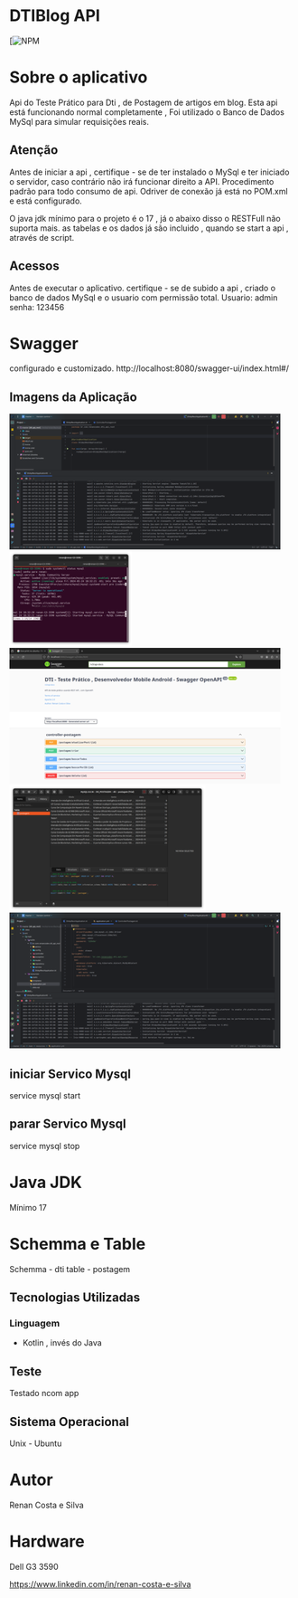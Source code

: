 # DTIBlog API
[![NPM](https://github.com/RenanCostaSilva/DTIBlog/blob/master/LICENSE)

# Sobre o aplicativo
Api do Teste Prático para Dti , de Postagem de artigos em blog. Esta api está funcionando normal completamente , Foi utilizado o Banco de Dados MySql para simular requisições reais.

## Atenção
Antes de iniciar a api , certifique - se de ter instalado o MySql e ter iniciado o servidor, caso contrário não irá funcionar direito a API.
Procedimento padrão para todo consumo de api. Odriver de conexão já está no POM.xml e está configurado.

O java jdk mínimo para o projeto é o 17 , já o abaixo disso o RESTFull não suporta mais.
as tabelas e os dados já são incluido , quando se start a api , através de script.

## Acessos 
Antes de executar o aplicativo. certifique - se de subido a api , criado o banco de dados MySql e o usuario com permissão total.
Usuario: admin
senha: 123456

# Swagger
configurado e customizado.
http://localhost:8080/swagger-ui/index.html#/

## Imagens da Aplicação
![mobile 1](https://github.com/RenanCostaSilva/DtiBlogAPI/blob/master/2.png)
![mobile 2](https://github.com/RenanCostaSilva/DtiBlogAPI/blob/master/3.png)
![mobile 3](https://github.com/RenanCostaSilva/DtiBlogAPI/blob/master/4.png)
![mobile 4](https://github.com/RenanCostaSilva/DtiBlogAPI/blob/master/5.png)
![mobile 5](https://github.com/RenanCostaSilva/DtiBlogAPI/blob/master/6.png)

## iniciar Servico Mysql
service mysql start

## parar Servico Mysql
service mysql stop

# Java JDK 
Mínimo 17

# Schemma e Table
Schemma - dti
table - postagem

## Tecnologias Utilizadas

### Linguagem
- Kotlin , invés do Java
 
## Teste
Testado ncom app 

## Sistema Operacional
Unix - Ubuntu

# Autor
Renan Costa e Silva

# Hardware
Dell G3 3590

https://www.linkedin.com/in/renan-costa-e-silva
